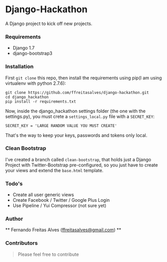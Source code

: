 # Django-Hackathon

A Django project to kick off new projects.

### Requirements
  - Django 1.7
  - django-bootstrap3
  
### Installation
First `git clone` this repo, then install the requirements using pip(I am using virtualenv with python 2.7.6):

```
git clone https://github.com/ffreitasalves/django-hackathon.git
cd django_hackathon
pip install -r requirements.txt
```

Now, inside the django_hackathon settings folder (the one with the settings.py), you must crete a `settings_local.py` file with a `SECRET_KEY`:

```
SECRET_KEY = 'LARGE RANDOM VALUE YOU MUST CREATE'
```

That's the way to keep your keys, passwords and tokens only local.

### Clean Bootstrap
I've created a branch called `clean-bootstrap`, that holds just a Django Project with Twitter-Bootstrap pre-configured, so you just have to create your views and extend the `base.html` template.

### Todo's
  - Create all user generic views
  - Create Facebook / Twitter / Google Plus Login
  - Use Pipeline / Yui Compressor (not sure yet)

### Author

** Fernando Freitas Alves (ffreitasalves@gmail.com) **

### Contributors

> Please feel free to contribute
